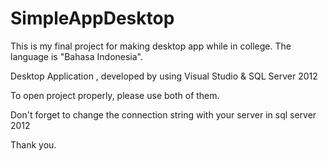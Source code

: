 # SimpleAppDesktop

This is my final project for making desktop app while in college.
The language is "Bahasa Indonesia".

Desktop Application , developed by using Visual Studio &amp; SQL Server 2012

To open project properly, please use both of them.

Don't forget to change the connection string with your server in sql server 2012

Thank you.
